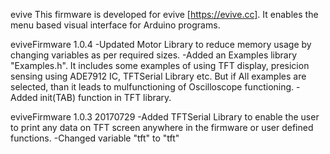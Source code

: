 evive
This firmware is developed for evive [https://evive.cc]. It enables the menu based visual interface for Arduino programs.

eviveFirmware 1.0.4
-Updated Motor Library to reduce memory usage by changing variables as per required sizes.
-Added an Examples library "Examples.h". It includes some examples of using TFT display, presicion sensing using ADE7912 IC, TFTSerial Library etc. But if All examples are selected, than it leads to mulfunctioning of Oscilloscope functioning.
-Added init(TAB) function in TFT library.

eviveFirmware 1.0.3 20170729
-Added TFTSerial Library to enable the user to print any data on TFT screen anywhere in the firmware or user defined functions.
-Changed variable "tft" to "tft"